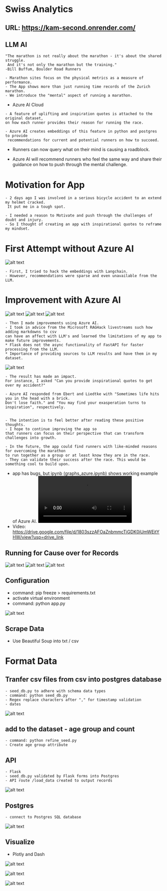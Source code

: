 # Swiss Analytics

## URL: https://kam-second.onrender.com/

## LLM AI

```
"The marathon is not really about the marathon - it's about the shared struggle.
 And it's not only the marathon but the training."
-Bill Buffum, Boulder Road Runners

- Marathon sites focus on the physical metrics as a measure of performance.
- The App shows more than just running time records of the Zurich marathon.
- We introduce the "mental" aspect of running a marathon.
```

- Azure AI Cloud

```
- A feature of uplifting and inspiration quotes is attached to the original dataset,
on how each runner provides their reason for running the race.

- Azure AI creates embeddings of this feature in python and postgres to provide
 recommendations for current and potential runners on how to succeed.
```

- Runners can now query what on their mind is causing a roadblock.

- Azure AI will recommend runners who feel the same way
and share their guidance
 on how to push through the mental challenge.


# Motivation for App

```
- 2 days ago I was involved in a serious bicycle accident to an extend my helmet cracked.
 It put me in a tough spot.

- I needed a reason to Motivate and push through the challenges of doubt and injury.
- So I thought of creating an app with inspirational quotes to reframe my mindset.
```

# First Attempt without Azure AI
![alt text](./kam/static/assets/images/first_attempt.jpg)

```
- First, I tried to hack the embeddings with Langchain.
- However, recommendations were sparse and even unavailable from the LLM.
```

# Improvement with Azure AI
![alt text](./kam/static/assets/images/azure_front.jpg)
![alt text](./kam/static/assets/images/azure_cover.jpg)
![alt text](./kam/static/assets/images/recommend_azure.jpg)

```
- Then I made improvements using Azure AI.
- I took in advice from the Microsoft RAGHack livestreams such how adding markdowns to csv
can have an affect with LLM's and learned the limitations of my app to make future improvements.
* Flask does not the async functionality of FastAPI for faster processing from the LLM.
* Importance of providing sources to LLM results and have them in my dataset.

```

![alt text](./kam/static/assets/images/azure_acc.jpg)

```
- The result has made an impact.
For instance, I asked "Can you provide inspirational quotes to get over my accident?"

- Azure AI responded from Ebert and Liedtke with "Sometimes life hits you in the head with a brick.
Don't lose faith." and "You may find your exasperation turns to inspiration", respectively.


- The intention is to feel better after reading these positive thoughts.
- I hope to continue improving the app so
that runners can focus on their perspective that can transform
challenges into growth.

- In the future, the app could find runners with like-minded reasons for overcoming the marathon
to run together as a group or at least know they are in the race.
- They can validate their success after the race. This would be something cool to build upon.
```

- app has bugs, but ipynb (graphs_azure.ipynb) shows working example of Azure AI.
<video controls src="kam/static/raghack.mp4" title="Title"></video>
- Video: https://drive.google.com/file/d/1803szzAFOaZnbmmcTiGDK0iUmWEitYHW/view?usp=drive_link


## Running for Cause over for Records
![alt text](./kam/static/assets/images/group_4.jpg)
![alt text](./kam/static/assets/images/group_5.jpg)
![alt text](./kam/static/assets/images/group_6.jpg)

## Configuration
- command: pip freeze > requirements.txt
- activate virtual environment
- command: python app.py

![alt text](./kam/static/assets/images/python_app.jpg)

## Scrape Data
- Use Beautiful Soup into txt / csv


# Format Data

## Tranfer csv files from csv into postgres database
```
- seed_db.py to adhere with schema data types
- command: python seed_db.py
- Regex replace characters after "," for timestamp validation
- dates
```

![alt text](./kam/static/assets/images/code_seed.jpg)


## add to the dataset - age group and count
```
- command: python refine_seed.py
- Create age group attribute
```

## API
```
- Flask
- seed_db.py validated by Flask forms into Postgres
- API route /load_data created to output records
```

![alt text](./kam/static/assets/images/api_route.jpg)

## Postgres
```
- connect to Postgres SQL database
```

![alt text](./kam/static/assets/images/psql_records.jpg)


## Visualize
- Plotly and Dash

![alt text](./kam/static/assets/images/dash_touch_image.jpg)

![alt text](./kam/static/assets/images/dash_filter_image.jpg)

![alt text](./kam/static/assets/images/simple_graph_image.jpg)



